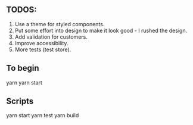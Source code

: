 ## TODOS:

1. Use a theme for styled components.
2. Put some effort into design to make it look good - I rushed the design.
3. Add validation for customers.
4. Improve accessibility.
5. More tests (test store).

## To begin

yarn
yarn start

## Scripts

yarn start
yarn test
yarn build
